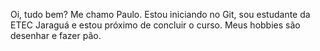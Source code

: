 Oi, tudo bem? Me chamo Paulo. Estou iniciando no Git, sou estudante da ETEC Jaraguá e estou próximo de concluir o curso. Meus hobbies são desenhar e fazer pão.
